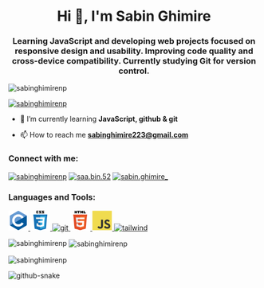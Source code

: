<h1 align="center">Hi 👋, I'm Sabin Ghimire</h1>
<h3 align="center">Learning JavaScript and developing web projects focused on responsive design and usability. Improving code quality and cross-device compatibility. Currently studying Git for version control.</h3>

<p align="left"> <img src="https://komarev.com/ghpvc/?username=sabinghimirenp&label=Profile%20views&color=0590e6&style=plastic" alt="sabinghimirenp" /> </p>

<p align="left"> <a href="https://github.com/ryo-ma/github-profile-trophy"><img src="https://github-profile-trophy.vercel.app/?username=sabinghimirenp" alt="sabinghimirenp" /></a> </p>

- 🌱 I’m currently learning **JavaScript, github & git**

- 📫 How to reach me **sabinghimire223@gmail.com**

<h3 align="left">Connect with me:</h3>
<p align="left">
<a href="https://linkedin.com/in/sabinghimirenp" target="blank"><img align="center" src="https://raw.githubusercontent.com/rahuldkjain/github-profile-readme-generator/master/src/images/icons/Social/linked-in-alt.svg" alt="sabinghimirenp" height="30" width="40" /></a>
<a href="https://fb.com/saa.bin.52" target="blank"><img align="center" src="https://raw.githubusercontent.com/rahuldkjain/github-profile-readme-generator/master/src/images/icons/Social/facebook.svg" alt="saa.bin.52" height="30" width="40" /></a>
<a href="https://instagram.com/sabin.ghimire_" target="blank"><img align="center" src="https://raw.githubusercontent.com/rahuldkjain/github-profile-readme-generator/master/src/images/icons/Social/instagram.svg" alt="sabin.ghimire_" height="30" width="40" /></a>
</p>

<h3 align="left">Languages and Tools:</h3>
<p align="left"> <a href="https://www.cprogramming.com/" target="_blank" rel="noreferrer"> <img src="https://raw.githubusercontent.com/devicons/devicon/master/icons/c/c-original.svg" alt="c" width="40" height="40"/> </a> <a href="https://www.w3schools.com/css/" target="_blank" rel="noreferrer"> <img src="https://raw.githubusercontent.com/devicons/devicon/master/icons/css3/css3-original-wordmark.svg" alt="css3" width="40" height="40"/> </a> <a href="https://git-scm.com/" target="_blank" rel="noreferrer"> <img src="https://www.vectorlogo.zone/logos/git-scm/git-scm-icon.svg" alt="git" width="40" height="40"/> </a> <a href="https://www.w3.org/html/" target="_blank" rel="noreferrer"> <img src="https://raw.githubusercontent.com/devicons/devicon/master/icons/html5/html5-original-wordmark.svg" alt="html5" width="40" height="40"/> </a> <a href="https://developer.mozilla.org/en-US/docs/Web/JavaScript" target="_blank" rel="noreferrer"> <img src="https://raw.githubusercontent.com/devicons/devicon/master/icons/javascript/javascript-original.svg" alt="javascript" width="40" height="40"/> </a> <a href="https://tailwindcss.com/" target="_blank" rel="noreferrer"> <img src="https://www.vectorlogo.zone/logos/tailwindcss/tailwindcss-icon.svg" alt="tailwind" width="40" height="40"/> </a> </p>

<p><img align="left" src="https://github-readme-stats.vercel.app/api/top-langs?username=sabinghimirenp&show_icons=true&theme=onedark&locale=en&layout=compact" alt="sabinghimirenp" /></p>

<p>&nbsp;<img align="center" src="https://github-readme-stats.vercel.app/api?username=sabinghimirenp&show_icons=true&theme=dark&locale=en" alt="sabinghimirenp" /></p>

<p><img align="center" src="https://github-readme-streak-stats.herokuapp.com/?user=sabinghimirenp&theme=dark" alt="sabinghimirenp" /></p>

<picture>
  <source media="(prefers-color-scheme: dark)" srcset="https://raw.githubusercontent.com/SabinGhimireNP/SabinGhimireNP/output/github-snake-dark.svg" />
  <source media="(prefers-color-scheme: light)" srcset="https://raw.githubusercontent.com/SabinGhimireNP/SabinGhimireNP/output/github-snake.svg" />
  <img alt="github-snake" src="https://raw.githubusercontent.com/tobiasmeyhoefer/tobiasmeyhoefer/output/github-snake.svg" />
</picture>
